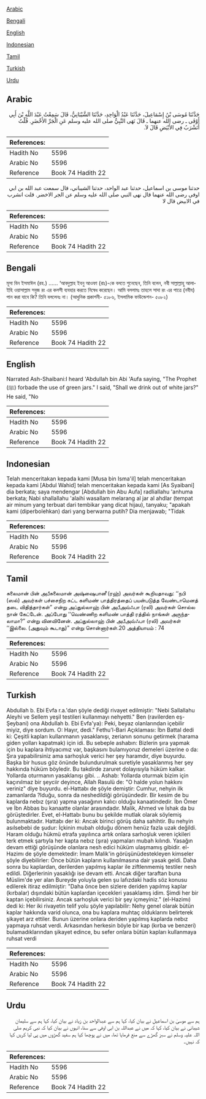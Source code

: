 [Arabic](#arabic)

[Bengali](#bengali)

[English](#english)

[Indonesian](#indonesian)

[Tamil](#tamil)

[Turkish](#turkish)

[Urdu](#urdu)

## Arabic


<div dir="rtl" lang="ar" style={{fontSize:'larger',backgroundColor:'#f8f9fa',padding:20}}>
حَدَّثَنَا مُوسَى بْنُ إِسْمَاعِيلَ، حَدَّثَنَا عَبْدُ الْوَاحِدِ، حَدَّثَنَا الشَّيْبَانِيُّ، قَالَ سَمِعْتُ عَبْدَ اللَّهِ بْنَ أَبِي أَوْفَى ـ رضى الله عنهما ـ قَالَ نَهَى النَّبِيُّ صلى الله عليه وسلم عَنِ الْجَرِّ الأَخْضَرِ‏.‏ قُلْتُ أَنَشْرَبُ فِي الأَبْيَضِ قَالَ لاَ‏.‏
</div>
<div style={{backgroundColor:'#f8f9fa',padding:20, marginBottom: 10}}><table> <thead> <tr> <th>References:</th> <th></th> </tr> </thead> <tbody><tr><td>Hadith No</td><td>5596</td></tr><tr><td>Arabic No</td><td>5596</td></tr><tr><td>Reference</td><td>Book 74 Hadith 22</td></tr></tbody></table></div>


<div dir="rtl" lang="ar" style={{fontSize:'larger',backgroundColor:'#f8f9fa',padding:20}}>
حدثنا موسى بن اسماعيل، حدثنا عبد الواحد، حدثنا الشيباني، قال سمعت عبد الله بن ابي اوفى رضى الله عنهما قال نهى النبي صلى الله عليه وسلم عن الجر الاخضر. قلت انشرب في الابيض قال لا
</div>
<div style={{backgroundColor:'#f8f9fa',padding:20, marginBottom: 10}}><table> <thead> <tr> <th>References:</th> <th></th> </tr> </thead> <tbody><tr><td>Hadith No</td><td>5596</td></tr><tr><td>Arabic No</td><td>5596</td></tr><tr><td>Reference</td><td>Book 74 Hadith 22</td></tr></tbody></table></div>

## Bengali


<div dir="ltr" lang="bn" style={{fontSize:'larger',backgroundColor:'#f8f9fa',padding:20}}>
মূসা বিন ইসমাঈল (রহ.) ...... ‘আবদুল্লাহ ইবনু আওফা (রাঃ)-কে বলতে শুনেছেন, তিনি বলেন, নবী সাল্লাল্লাহু আলাইহি ওয়াসাল্লাম সবুজ রং এর কলসী ব্যবহার করতে নিষেধ করেছেন। আমি বললামঃ তাহলে সাদা রং এর পাত্রে (নবীয) পান করা যাবে কি? তিনি বললেনঃ না। (আধুনিক প্রকাশনী- ৫১৮৬, ইসলামিক ফাউন্ডেশন- ৫০৮২)
</div>
<div style={{backgroundColor:'#f8f9fa',padding:20, marginBottom: 10}}><table> <thead> <tr> <th>References:</th> <th></th> </tr> </thead> <tbody><tr><td>Hadith No</td><td>5596</td></tr><tr><td>Arabic No</td><td>5596</td></tr><tr><td>Reference</td><td>Book 74 Hadith 22</td></tr></tbody></table></div>

## English


<div dir="ltr" lang="en" style={{fontSize:'larger',backgroundColor:'#f8f9fa',padding:20}}>
Narrated Ash-Shaibani:I heard 'Abdullah bin Abi 'Aufa saying, "The Prophet (ﷺ) forbade the use of green jars." I said, "Shall we drink out of white jars?" He said, "No
</div>
<div style={{backgroundColor:'#f8f9fa',padding:20, marginBottom: 10}}><table> <thead> <tr> <th>References:</th> <th></th> </tr> </thead> <tbody><tr><td>Hadith No</td><td>5596</td></tr><tr><td>Arabic No</td><td>5596</td></tr><tr><td>Reference</td><td>Book 74 Hadith 22</td></tr></tbody></table></div>

## Indonesian


<div dir="ltr" lang="id" style={{fontSize:'larger',backgroundColor:'#f8f9fa',padding:20}}>
Telah menceritakan kepada kami [Musa bin Isma'il] telah menceritakan kepada kami [Abdul Wahid] telah menceritakan kepada kami [As Syaibani] dia berkata; saya mendengar [Abdullah bin Abu Aufa] radliallahu 'anhuma berkata; Nabi shallallahu 'alaihi wasallam melarang al jar al ahdlar (tempat air minum yang terbuat dari tembikar yang dicat hijau), tanyaku; "apakah kami (diperbolehkan) dari yang berwarna putih? Dia menjawab; "Tidak
</div>
<div style={{backgroundColor:'#f8f9fa',padding:20, marginBottom: 10}}><table> <thead> <tr> <th>References:</th> <th></th> </tr> </thead> <tbody><tr><td>Hadith No</td><td>5596</td></tr><tr><td>Arabic No</td><td>5596</td></tr><tr><td>Reference</td><td>Book 74 Hadith 22</td></tr></tbody></table></div>

## Tamil


<div dir="ltr" lang="ta" style={{fontSize:'larger',backgroundColor:'#f8f9fa',padding:20}}>
சுலைமான் பின் அபீசுலைமான் அஷ்ஷைபானீ (ரஹ்) அவர்கள் கூறியதாவது: ‘‘நபி (ஸல்) அவர்கள் பச்சைநிற சுட்ட களிமண் பாத்திரத்தைப் பயன்படுத்த வேண்டாமெனத் தடை விதித்தார்கள்” என்று அப்துல்லாஹ் பின் அபீஅவ்ஃபா (ரலி) அவர்கள் சொல்ல நான் கேட்டேன். அப்போது ‘‘வெண்ணிற களிமண் பாத்தி ரத்தில் நாங்கள் அருந்தலாமா?” என்று வினவினேன். அப்துல்லாஹ் பின் அபீஅவ்ஃபா (ரலி) அவர்கள் ‘‘இல்லை. (அதுவும் கூடாது)” என்று சொன்னார்கள்.20 அத்தியாயம் : 74
</div>
<div style={{backgroundColor:'#f8f9fa',padding:20, marginBottom: 10}}><table> <thead> <tr> <th>References:</th> <th></th> </tr> </thead> <tbody><tr><td>Hadith No</td><td>5596</td></tr><tr><td>Arabic No</td><td>5596</td></tr><tr><td>Reference</td><td>Book 74 Hadith 22</td></tr></tbody></table></div>

## Turkish


<div dir="ltr" lang="tr" style={{fontSize:'larger',backgroundColor:'#f8f9fa',padding:20}}>
Abdullah b. Ebi Evfa r.a.'dan şöyle dediği rivayet edilmiştir: "Nebi Sallallahu Aleyhi ve Sellem yeşil testileri kullanmayı nehyetti." Ben (ravilerden eş-Şeybani) ona Abdullah b. Ebi Evfa'ya): Peki, beyaz olanlarından içebilir miyiz, diye sordum. O: Hayır, dedi." Fethu'l-Bari Açıklaması: İbn Battal dedi ki: Çeşitli kapları kullanmanın yasaklanışı, zerianın sonunu getirmek (harama giden yolları kapatmak) için idi. Bu sebeple ashabın: Bizlerin şıra yapmak için bu kaplara ihtiyacımız var, başkasını bulamıyoruz demeleri üzerine o da: Şıra yapabilirsiniz ama sarhoşluk verici her şey haramdır, diye buyurdu. Başka bir husus göz önünde bulundurulmak suretiyle yasaklanmış her şey hakkında hüküm böyledir. Bu takdirde zaruret dolayısıyla hüküm kalkar. Yollarda oturmanın yasaklanışı gibi. .. Ashab: Yollarda oturmak bizim için kaçınılmaz bir şeyciir deyince, Allah Rasulü de: "O halde yolun hakkını veriniz" diye buyurdu. el-Hattabı de şöyle demiştir: Cumhur, nehyin ilk zamanlarda ?Iduğu, sonra da neshedildiği görüşündedir. Bir kesim de bu kaplarda nebız (şıra) yapma yasağının kalıcı olduğu kanaatindedir. İbn Ömer ve İbn Abbas bu kanaatte olanlar arasındadır. Malik, Ahmed ve İshak da bu görüştedirler. Evet, el-Hattabı bunu bu şekilde mutlak olarak söylemiş bulunmaktadır. Hattabı der ki: Ancak birinci görüş daha sahihtir. Bu nehyin asılsebebi de şudur: İçkinin mubah olduğu dönem henüz fazla uzak değildi. Haram olduğu hükmü etrafa yayılınca artık onlara sarhoşluk veren içkileri terk etmek şartıyla her kapta nebız (şıra) yapmaları mubah kılındı. Yasağın devam ettiği görüşünde olanlara nesh edici hüküm ulaşmamış gibidir. el-Hazimı de şöyle demektedir: İmam Malik'in görüşünüdestekleyen kimseler şöyle diyebilirler: Önce bütün kapların kullanılmasına dair yasak geldi. Daha sonra bu kaplardan, derilerden yapılmış kaplar ile ziftlenmemiş testiler nesh edildi. Diğerlerinin yasaklığı ise devam etti. Ancak diğer taraftan buna Müslim'de yer alan Bureyde yoluyla gelen şu lafızdaki hadis söz konusu edilerek itiraz edilmiştir: "Daha önce ben sizlere deriden yapılmış kaplar (kırbalar) dışındaki bütün kaplardan içecekleri yasaklamış idim. Şimdi her bir kaptan içebilirsiniz. Ancak sarhoşluk verici bir şey içmeyiniz." (el-Hazimı) dedi ki: Her iki rivayetin telif yolu şöyle yapılabilir: Nehy genel olarak bütün kaplar hakkında varid olunca, ona bu kaplara muhtaç olduklarını belirterek şikayet arz ettiler. Bunun üzerine onlara deriden yapılmış kaplarda nebız yapmaya ruhsat verdi. Arkasından herkesin böyle bir kap (kırba ve benzeri) bulamadıklarından şikayet edince, bu sefer onlara bütün kapları kullanmaya ruhsat verdi
</div>
<div style={{backgroundColor:'#f8f9fa',padding:20, marginBottom: 10}}><table> <thead> <tr> <th>References:</th> <th></th> </tr> </thead> <tbody><tr><td>Hadith No</td><td>5596</td></tr><tr><td>Arabic No</td><td>5596</td></tr><tr><td>Reference</td><td>Book 74 Hadith 22</td></tr></tbody></table></div>

## Urdu


<div dir="rtl" lang="ur" style={{fontSize:'larger',backgroundColor:'#f8f9fa',padding:20}}>
ہم سے موسیٰ بن اسماعیل نے بیان کیا، کہا ہم سے عبدالواحد بن زیاد نے بیان کیا، کہا ہم سے سلیمان شیبانی نے بیان کیا، کہا کہ میں نے عبداللہ بن ابی اوفی سے سنا، انہوں نے بیان کیا کہ نبی کریم صلی اللہ علیہ وسلم نے سبز گھڑے سے منع فرمایا تھا، میں نے پوچھا کیا ہم سفید گھڑوں میں پی لیا کریں کہا کہ نہیں۔
</div>
<div style={{backgroundColor:'#f8f9fa',padding:20, marginBottom: 10}}><table> <thead> <tr> <th>References:</th> <th></th> </tr> </thead> <tbody><tr><td>Hadith No</td><td>5596</td></tr><tr><td>Arabic No</td><td>5596</td></tr><tr><td>Reference</td><td>Book 74 Hadith 22</td></tr></tbody></table></div>